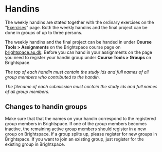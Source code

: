 # Handins

The weekly handins are stated together with the ordinary exercises on the "[Exercises](exercises)" page. Both the weekly handins and the final project can be done in groups of up to three persons.

The weekly handins and the final project can be handed in under **Course Tools > Assignments** on the Brightspace course page on [brightspace.au.dk](https://brightspace.au.dk/). Before you can hand in your assignments on the page you need to register your handin group under **Course Tools > Groups** on Brightspace.

_The top of each handin must contain the study ids and full names of all group members who contributed to the handin._

_The filename of each submission must contain the study ids and full names of all group members._

## Changes to handin groups

Make sure that that the names on your handin correspond to the registered group members in Brightspace. If one of the group members becomes inactive, the remaining active group members should register in a new group on Brightspace. If a group splits up, please register for new groups in Brightspace. If you want to join an existing group, just register for the existing group in Brightspace.
